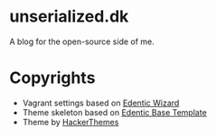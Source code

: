 unserialized.dk
============

A blog for the open-source side of me.

Copyrights
==========

* Vagrant settings based on [Edentic Wizard](https://github.com/Edentic/VagrantSetup)
* Theme skeleton based on [Edentic Base Template](https://github.com/Edentic/EdenticBaseTemplate)
* Theme by [HackerThemes](https://wrapbootstrap.com/theme/tales-responsive-blog-theme-WB034M8P5)
